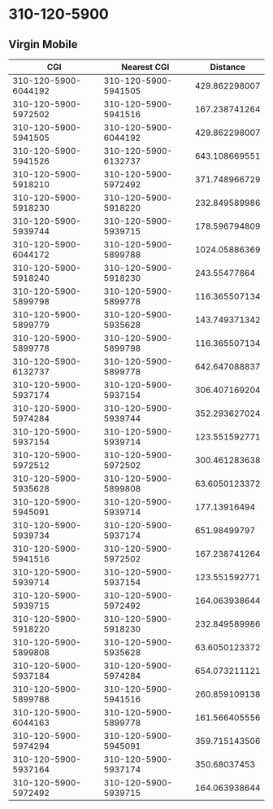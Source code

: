# 310-120-5900
## Virgin Mobile


| CGI | Nearest CGI | Distance |
|-----|-------------|----------|
| 310-120-5900-6044192 | 310-120-5900-5941505 | 429.862298007 |
| 310-120-5900-5972502 | 310-120-5900-5941516 | 167.238741264 |
| 310-120-5900-5941505 | 310-120-5900-6044192 | 429.862298007 |
| 310-120-5900-5941526 | 310-120-5900-6132737 | 643.108669551 |
| 310-120-5900-5918210 | 310-120-5900-5972492 | 371.748966729 |
| 310-120-5900-5918230 | 310-120-5900-5918220 | 232.849589986 |
| 310-120-5900-5939744 | 310-120-5900-5939715 | 178.596794809 |
| 310-120-5900-6044172 | 310-120-5900-5899788 | 1024.05886369 |
| 310-120-5900-5918240 | 310-120-5900-5918230 | 243.55477864 |
| 310-120-5900-5899798 | 310-120-5900-5899778 | 116.365507134 |
| 310-120-5900-5899779 | 310-120-5900-5935628 | 143.749371342 |
| 310-120-5900-5899778 | 310-120-5900-5899798 | 116.365507134 |
| 310-120-5900-6132737 | 310-120-5900-5899778 | 642.647088837 |
| 310-120-5900-5937174 | 310-120-5900-5937154 | 306.407169204 |
| 310-120-5900-5974284 | 310-120-5900-5939744 | 352.293627024 |
| 310-120-5900-5937154 | 310-120-5900-5939714 | 123.551592771 |
| 310-120-5900-5972512 | 310-120-5900-5972502 | 300.461283638 |
| 310-120-5900-5935628 | 310-120-5900-5899808 | 63.6050123372 |
| 310-120-5900-5945091 | 310-120-5900-5939714 | 177.13916494 |
| 310-120-5900-5939734 | 310-120-5900-5937174 | 651.98499797 |
| 310-120-5900-5941516 | 310-120-5900-5972502 | 167.238741264 |
| 310-120-5900-5939714 | 310-120-5900-5937154 | 123.551592771 |
| 310-120-5900-5939715 | 310-120-5900-5972492 | 164.063938644 |
| 310-120-5900-5918220 | 310-120-5900-5918230 | 232.849589986 |
| 310-120-5900-5899808 | 310-120-5900-5935628 | 63.6050123372 |
| 310-120-5900-5937184 | 310-120-5900-5974284 | 654.073211121 |
| 310-120-5900-5899788 | 310-120-5900-5941516 | 260.859109138 |
| 310-120-5900-6044163 | 310-120-5900-5899778 | 161.566405556 |
| 310-120-5900-5974294 | 310-120-5900-5945091 | 359.715143506 |
| 310-120-5900-5937164 | 310-120-5900-5937174 | 350.68037453 |
| 310-120-5900-5972492 | 310-120-5900-5939715 | 164.063938644 |
